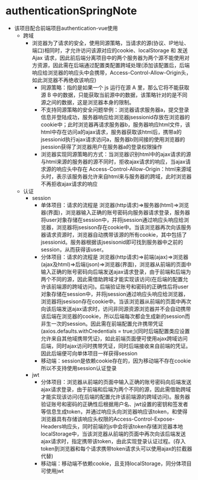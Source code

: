 # authenticationSpringNote

* 该项目配合前端项目authentication-vue使用
  * 跨域
    * 浏览器为了请求的安全，使用同源策略，当请求的源(协议、IP地址、端口)相同时，才允许访问该源对应的cookie、localStorage 和 发送Ajax 请求，因此前后端分离项目中的两个服务器为两个源不能使用对方资源，因此需在后端通过配置类配置跨域处理(添加该配置后，后端响应给浏览器的响应头中会携带，Access-Control-Allow-Origin头，如此浏览器不再绝收该响应)
      * 同源策略：指的是如果一个 js 运行在源 A 里，那么它将不能获取源 B 中的数据，只能获取当前源中的数据，该策略针对的是不同源之间的数据，这是浏览器本身的限制。
      * 不支持同源策略的安全问题举例：浏览器请求服务器a，提交登录信息并登陆成功，服务器响应给浏览器jsessionid存放在浏览器的cookie中；此时浏览器再请求服务器b，服务器响应html文件，该html中存在访问a的ajax请求，服务器获取该html后，携带a的jsessionid执行ajax请求访问a，服务器b则间接的使用浏览器的jsession获得了浏览器用户在服务器a的登录权限操作
      * 浏览器实现同源策略的方式：当浏览器识别html中的ajax请求的源与html来源的服务器的源不同时，拒收ajax请求的响应，当ajax请求源的响应头中存在 Access-Control-Allow-Origin：html来源域 头时，表示该服务器允许来自html来与服务器的跨域，此时浏览器不再拒收ajax请求的响应
  * 认证
    * session
      * 单体项目：请求的流程是 浏览器(http请求)=>服务器(html)=>浏览器(界面)，浏览器输入正确的账号密码向服务器请求登录，服务器将user对象存储在session中，并将jsession通过响应头响应给浏览器，浏览器将jsesison存在cookie中。当该浏览器再次向该服务器请求资源时，浏览器自动携带该源的所有cookie，其中包括了jsessionid。服务器根据该jsesisonid即可找到服务器中之前的session，从而获得该user。
      * 分体项目：请求的流程是 浏览器(http请求)=>前端(ajax)=>浏览器(ajax及html)=>后端(json)=>浏览器(界面)，浏览器从前端的页面中输入正确的账号密码向后端发送ajax请求登录，由于前端和后端为两个不同的源，因此需借助跨域才能实现该访问(在后端的配置允许该前端源的跨域访问)。后端验证账号和密码的正确性后将user对象存储在session中，并将jsession通过响应头响应给浏览器，浏览器将jsesison存在cookie中。当该浏览器从前端的页面中再次向该后端发送ajax请求时，访问非同源资源浏览器并不会自动携带该后端在浏览器的cookie，所以后端每次都会生成新的session而非生一次的session。因此需在前端配置允许携带凭证(axios.defaults.withCredentials = true;)(同时后端配置类应设置允许来自其他域携带凭证)，如此前端页面便可使用ajax跨域访问后端，同时ajax访问时携带凭证，同时后端接收来自前端的凭证。因此后端便可向单体项目一样获得session
      * 移动端：session是依赖cookie存在的，因为移动端不存在cookie所以不支持使用session认证登录
    * jwt
      * 分体项目：浏览器从前端的页面中输入正确的账号密码向后端发送ajax请求登录，由于前端和后端为两个不同的源，因此需借助跨域才能实现该访问(在后端的配置允许该前端源的跨域访问)。服务器验证账号和密码的正确性后根据用户名、jwt设置的密钥和签发者等信息生成token，并通过响应头向浏览器响应该token，和使得浏览器具有存储该响应头权限的Access-Control-Expose-Headers响应头，同时前端的js中会将该token存储浏览器本地localStorage中，当该浏览器从前端的页面中再次向该后端发送ajax请求时，指定携带该token，由此实现登录认证过程。(存入token到浏览器和每个请求携带token请求头可以使用ajax的拦截器代替)
      * 移动端：移动端不依赖cookie，且支持localStorage，同分体项目可使用jwt
